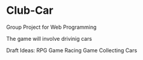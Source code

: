 # Club-Car
Group Project for Web Programming

The game will involve drivinig cars

Draft Ideas: RPG Game
             Racing Game
             Collecting Cars

